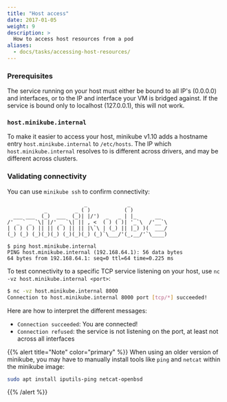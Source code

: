 ```yaml
---
title: "Host access"
date: 2017-01-05
weight: 9
description: >
  How to access host resources from a pod
aliases:
  - docs/tasks/accessing-host-resources/
---
```

### Prerequisites

The service running on your host must either be bound to all IP's (0.0.0.0) and interfaces, or to the IP and interface your VM is bridged against. If the service is bound only to localhost (127.0.0.1), this will not work.

### `host.minikube.internal`

To make it easier to access your host, minikube v1.10 adds a hostname entry `host.minikube.internal` to `/etc/hosts`. The IP which `host.minikube.internal` resolves to is different across drivers, and may be different across clusters.

### Validating connectivity

You can use `minikube ssh` to confirm connectivity:

```
                         _             _
            _         _ ( )           ( )
  ___ ___  (_)  ___  (_)| |/')  _   _ | |_      __  
/' _ ` _ `\| |/' _ `\| || , <  ( ) ( )| '_`\  /'__`\
| ( ) ( ) || || ( ) || || |\`\ | (_) || |_) )(  ___/
(_) (_) (_)(_)(_) (_)(_)(_) (_)`\___/'(_,__/'`\____)

$ ping host.minikube.internal
PING host.minikube.internal (192.168.64.1): 56 data bytes
64 bytes from 192.168.64.1: seq=0 ttl=64 time=0.225 ms
```

To test connectivity to a specific TCP service listening on your host, use `nc -vz host.minikube.internal <port>`:

```sh
$ nc -vz host.minikube.internal 8000
Connection to host.minikube.internal 8000 port [tcp/*] succeeded!
```

Here are how to interpret the different messages:
* `Connection succeeded`: You are connected!
* `Connection refused`: the service is not listening on the port, at least not across all interfaces

{{% alert title="Note" color="primary" %}}
When using an older version of minikube, you may have to manually install tools like `ping` and `netcat` within the minikube image:
```sh
sudo apt install iputils-ping netcat-openbsd
```
{{% /alert %}}
